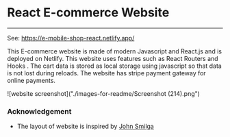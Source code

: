 # React E-commerce Website
---
See:  [ https://e-mobile-shop-react.netlify.app/ ](https://e-mobile-shop-react.netlify.app/)

This E-commerce website is made of modern Javascript and React.js and is deployed on Netlify. This website uses features such as React Routers and Hooks . The cart data is stored as local storage using javascript so that data is not lost during reloads. The website has stripe payment gateway for online payments.


![website screenshot]("./images-for-readme/Screenshot (214).png")

### Acknowledgement
    

- The layout of website is inspired by [John Smilga](https://react-phone-store-rectording.netlify.app/)